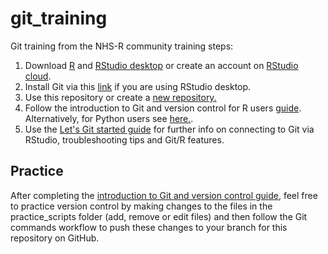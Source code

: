 # git_training
Git training from the NHS-R community training steps:

1. Download [R](https://cran.r-project.org/bin/windows/base/) and [RStudio desktop](https://www.rstudio.com/products/rstudio/download/) or create an account on [RStudio cloud](https://login.rstudio.cloud/login?redirect=%2F).
2. Install Git via this [link](https://git-scm.com/book/en/v2/Getting-Started-Installing-Git) if you are using RStudio desktop.
3. Use this repository or create a [new repository.](./guides/how_to_create_a_repo.md) 
4. Follow the introduction to Git and version control for R users [guide](./guides/introduction_to_git.md). Alternatively, for Python users see [here.](https://github.com/NHSDigital/rap-community-of-practice/blob/main/development-approach/01_intro-to-git.md).
5. Use the [Let's Git started guide](https://happygitwithr.com/index.html) for further info on connecting to Git via RStudio, troubleshooting tips and Git/R features.

## Practice 
After completing the [introduction to Git and version control guide](./guides/introduction_to_git.md), feel free to practice version control by making changes to the files in the practice_scripts folder (add, remove or edit files) and then follow the Git commands workflow to push these changes to your branch for this repository on GitHub. 
